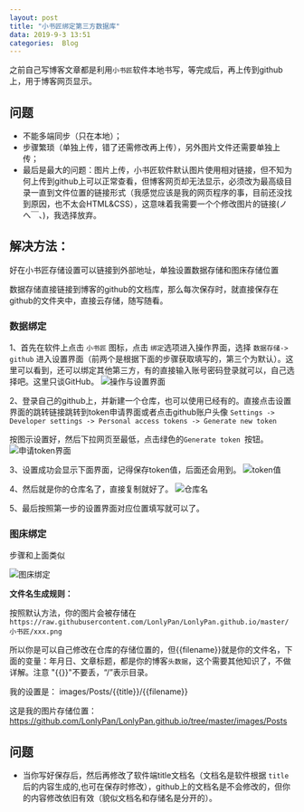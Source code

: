 ```yaml
---
layout: post
title: "小书匠绑定第三方数据库"
data: 2019-9-3 13:51
categories:  Blog
---
```


之前自己写博客文章都是利用`小书匠`软件本地书写，等完成后，再上传到github上，用于博客网页显示。

## 问题

* 不能多端同步（只在本地）；
* 步骤繁琐（单独上传，错了还需修改再上传），另外图片文件还需要单独上传；
* 最后是最大的问题：图片上传，小书匠软件默认图片使用相对链接，但不知为何上传到github上可以正常查看，但博客网页却无法显示，必须改为最高级目录一直到文件位置的链接形式（我感觉应该是我的网页程序的事，目前还没找到原因，也不太会HTML&CSS），这意味着我需要一个个修改图片的链接(ノへ￣、)，我选择放弃。

## 解决方法：

好在小书匠存储设置可以链接到外部地址，单独设置数据存储和图床存储位置

数据存储直接链接到博客的github的文档库，那么每次保存时，就直接保存在github的文件夹中，直接云存储，随写随看。

### 数据绑定

1、首先在软件上点击 `小书匠` 图标，点击 `绑定`选项进入操作界面，选择 `数据存储-> github` 进入设置界面（前两个是根据下面的步骤获取填写的，第三个为默认）。这里可以看到，还可以绑定其他第三方，有的直接输入账号密码登录就可以，自己选择吧。这里只谈GitHub。
![操作与设置界面](https://raw.githubusercontent.com/LonlyPan/LonlyPan.github.io/master/images/Posts/小书匠绑定第三方数据库/1567696458729.png)


2、登录自己的github上，并新建一个仓库，也可以使用已经有的。直接点击设置界面的跳转链接跳转到token申请界面或者点击github账户头像 `Settings -> Developer settings -> Personal access tokens -> Generate new token `

按图示设置好，然后下拉网页至最低，点击绿色的`Generate token `按钮。
![申请token界面](https://raw.githubusercontent.com/LonlyPan/LonlyPan.github.io/master/images/Posts/小书匠绑定第三方数据库/1567695427415.png)

3、设置成功会显示下面界面，记得保存token值，后面还会用到。
![token值](https://raw.githubusercontent.com/LonlyPan/LonlyPan.github.io/master/images/Posts/小书匠绑定第三方数据库/1567695914382.png)

4、然后就是你的仓库名了，直接复制就好了。
![仓库名](https://raw.githubusercontent.com/LonlyPan/LonlyPan.github.io/master/images/Posts/小书匠绑定第三方数据库/1567696155700.png)

5、最后按照第一步的设置界面对应位置填写就可以了。


### 图床绑定

步骤和上面类似

![图床绑定](https://raw.githubusercontent.com/LonlyPan/LonlyPan.github.io/master/images/Posts/小书匠绑定第三方数据库/1567697820062.png)

**文件名生成规则：**

按照默认方法，你的图片会被存储在 `
https://raw.githubusercontent.com/LonlyPan/LonlyPan.github.io/master/小书匠/xxx.png`

所以你是可以自己修改在仓库的存储位置的，但{{filename}}就是你的文件名，下面的变量：年月日、文章标题，都是你的博客`头数据`，这个需要其他知识了，不做详解。注意 "{{}}"不要丢，“/”表示目录。

我的设置是：
images/Posts/{{title}}/{{filename}}

这是我的图片存储位置：
https://github.com/LonlyPan/LonlyPan.github.io/tree/master/images/Posts

## 问题

* 当你写好保存后，然后再修改了软件端title文档名（文档名是软件根据 `title`后的内容生成的,也可在保存时修改），github上的文档名是不会修改的，但你的内容修改依旧有效（貌似文档名和存储名是分开的）。





